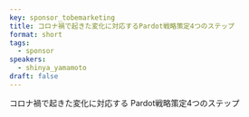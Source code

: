 ```yaml
---
key: sponsor_tobemarketing
title: コロナ禍で起きた変化に対応するPardot戦略策定4つのステップ
format: short
tags:
  - sponsor
speakers: 
  - shinya_yamamoto
draft: false
---
```

コロナ禍で起きた変化に対応する
Pardot戦略策定4つのステップ